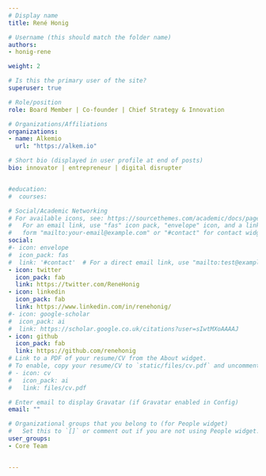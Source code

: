 ```yaml
---
# Display name
title: René Honig

# Username (this should match the folder name)
authors:
- honig-rene

weight: 2

# Is this the primary user of the site?
superuser: true

# Role/position
role: Board Member | Co-founder | Chief Strategy & Innovation

# Organizations/Affiliations
organizations:
- name: Alkemio
  url: "https://alkem.io"

# Short bio (displayed in user profile at end of posts)
bio: innovator | entrepreneur | digital disrupter


#education:
#  courses:

# Social/Academic Networking
# For available icons, see: https://sourcethemes.com/academic/docs/page-builder/#icons
#   For an email link, use "fas" icon pack, "envelope" icon, and a link in the
#   form "mailto:your-email@example.com" or "#contact" for contact widget.
social:
#- icon: envelope
#  icon_pack: fas
#  link: '#contact'  # For a direct email link, use "mailto:test@example.org".
- icon: twitter
  icon_pack: fab
  link: https://twitter.com/ReneHonig
- icon: linkedin
  icon_pack: fab
  link: https://www.linkedin.com/in/renehonig/
#- icon: google-scholar
#  icon_pack: ai
#  link: https://scholar.google.co.uk/citations?user=sIwtMXoAAAAJ
- icon: github
  icon_pack: fab
  link: https://github.com/renehonig
# Link to a PDF of your resume/CV from the About widget.
# To enable, copy your resume/CV to `static/files/cv.pdf` and uncomment the lines below.
# - icon: cv
#   icon_pack: ai
#   link: files/cv.pdf

# Enter email to display Gravatar (if Gravatar enabled in Config)
email: ""

# Organizational groups that you belong to (for People widget)
#   Set this to `[]` or comment out if you are not using People widget.
user_groups:
- Core Team


---
```






     
